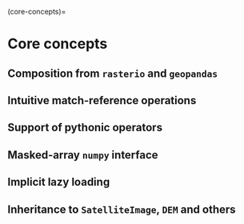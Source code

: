 (core-concepts)=
# Core concepts

## Composition from `rasterio` and `geopandas`


## Intuitive match-reference operations


## Support of pythonic operators


## Masked-array `numpy` interface


## Implicit lazy loading


## Inheritance to `SatelliteImage`, `DEM` and others
